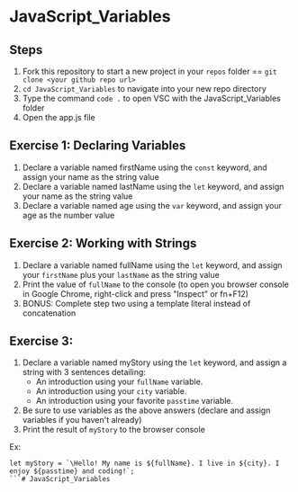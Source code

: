 # JavaScript_Variables

## Steps 

1. Fork this repository to start a new project in your `repos` folder == `git clone <your github repo url>`
2. `cd JavaScript_Variables` to navigate into your new repo directory
3. Type the command `code .` to open VSC with the JavaScript_Variables folder
4. Open the app.js file

## Exercise 1: Declaring Variables

1. Declare a variable named firstName using the `const` keyword, and assign your name as the string value
2. Declare a variable named lastName using the `let` keyword, and assign your name as the string value
3. Declare a variable named age using the `var` keyword, and assign your age as the number value

## Exercise 2: Working with Strings

1. Declare a variable named fullName using the `let` keyword, and assign your `firstName` plus your `lastName` as the string value
2. Print the value of `fullName` to the console (to open you browser console in Google Chrome, right-click and press "Inspect" or fn+F12)
3. BONUS: Complete step two using a template literal instead of concatenation

## Exercise 3: 

1. Declare a variable named myStory using the `let` keyword, and assign a string with 3 sentences detailing:
    - An introduction using your `fullName` variable.
    - An introduction using your `city` variable.
    - An introduction using your favorite `passtime` variable.
2. Be sure to use variables as the above answers (declare and assign variables if you haven't already)
3. Print the result of `myStory` to the browser console

Ex: 
```
let myStory = `\Hello! My name is ${fullName}. I live in ${city}. I enjoy ${passtime} and coding!`;
```#   J a v a S c r i p t _ V a r i a b l e s  
 